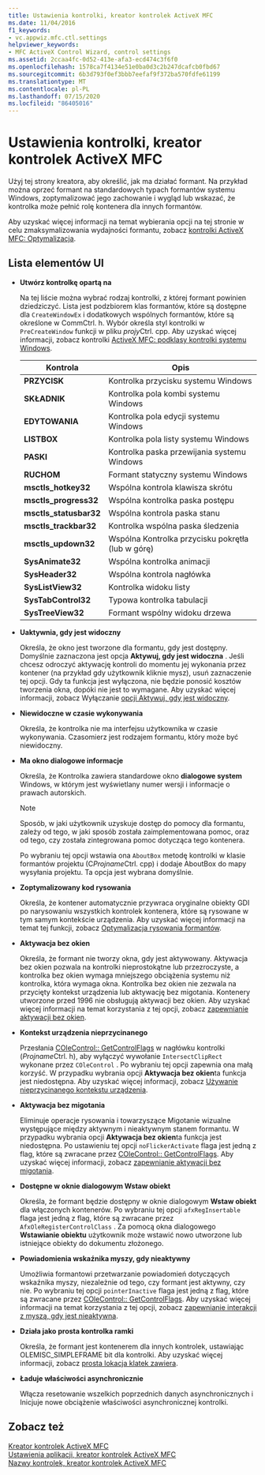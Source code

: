 ```yaml
---
title: Ustawienia kontrolki, kreator kontrolek ActiveX MFC
ms.date: 11/04/2016
f1_keywords:
- vc.appwiz.mfc.ctl.settings
helpviewer_keywords:
- MFC ActiveX Control Wizard, control settings
ms.assetid: 2ccaa4fc-0d52-413e-afa3-ecd474c3f6f0
ms.openlocfilehash: 1578ca7f4134e51e0ba0d3c2b247dcafcb0fbd67
ms.sourcegitcommit: 6b3d793f0ef3bbb7eefaf9f372ba570fdfe61199
ms.translationtype: MT
ms.contentlocale: pl-PL
ms.lasthandoff: 07/15/2020
ms.locfileid: "86405016"
---
```

# <a name="control-settings-mfc-activex-control-wizard"></a>Ustawienia kontrolki, kreator kontrolek ActiveX MFC

Użyj tej strony kreatora, aby określić, jak ma działać formant. Na przykład można oprzeć formant na standardowych typach formantów systemu Windows, zoptymalizować jego zachowanie i wygląd lub wskazać, że kontrolka może pełnić rolę kontenera dla innych formantów.

Aby uzyskać więcej informacji na temat wybierania opcji na tej stronie w celu zmaksymalizowania wydajności formantu, zobacz [kontrolki ActiveX MFC: Optymalizacja](../../mfc/mfc-activex-controls-optimization.md).

## <a name="uielement-list"></a>Lista elementów UI

- **Utwórz kontrolkę opartą na**

   Na tej liście można wybrać rodzaj kontrolki, z której formant powinien dziedziczyć. Lista jest podzbiorem klas formantów, które są dostępne dla `CreateWindowEx` i dodatkowych wspólnych formantów, które są określone w CommCtrl. h. Wybór określa styl kontrolki w `PreCreateWindow` funkcji w pliku *projy*Ctrl. cpp. Aby uzyskać więcej informacji, zobacz kontrolki [ActiveX MFC: podklasy kontrolki systemu Windows](../../mfc/mfc-activex-controls-subclassing-a-windows-control.md).

   |Kontrola|Opis|
   |-------------|-----------------|
   |**PRZYCISK**|Kontrolka przycisku systemu Windows|
   |**SKŁADNIK**|Kontrolka pola kombi systemu Windows|
   |**EDYTOWANIA**|Kontrolka pola edycji systemu Windows|
   |**LISTBOX**|Kontrolka pola listy systemu Windows|
   |**PASKI**|Kontrolka paska przewijania systemu Windows|
   |**RUCHOM**|Formant statyczny systemu Windows|
   |**msctls_hotkey32**|Wspólna kontrola klawisza skrótu|
   |**msctls_progress32**|Wspólna kontrolka paska postępu|
   |**msctls_statusbar32**|Wspólna kontrola paska stanu|
   |**msctls_trackbar32**|Kontrolka wspólna paska śledzenia|
   |**msctls_updown32**|Wspólna Kontrolka przycisku pokrętła (lub w górę)|
   |**SysAnimate32**|Wspólna kontrolka animacji|
   |**SysHeader32**|Wspólna kontrola nagłówka|
   |**SysListView32**|Kontrolka widoku listy|
   |**SysTabControl32**|Typowa kontrolka tabulacji|
   |**SysTreeView32**|Formant wspólny widoku drzewa|

- **Uaktywnia, gdy jest widoczny**

   Określa, że okno jest tworzone dla formantu, gdy jest dostępny. Domyślnie zaznaczona jest opcja **Aktywuj, gdy jest widoczna** . Jeśli chcesz odroczyć aktywację kontroli do momentu jej wykonania przez kontener (na przykład gdy użytkownik kliknie mysz), usuń zaznaczenie tej opcji. Gdy ta funkcja jest wyłączona, nie będzie ponosić kosztów tworzenia okna, dopóki nie jest to wymagane. Aby uzyskać więcej informacji, zobacz Wyłączanie [opcji Aktywuj, gdy jest widoczny](../../mfc/turning-off-the-activate-when-visible-option.md).

- **Niewidoczne w czasie wykonywania**

   Określa, że kontrolka nie ma interfejsu użytkownika w czasie wykonywania. Czasomierz jest rodzajem formantu, który może być niewidoczny.

- **Ma okno dialogowe informacje**

   Określa, że Kontrolka zawiera standardowe okno **dialogowe system** Windows, w którym jest wyświetlany numer wersji i informacje o prawach autorskich.

   > [!NOTE]
   > Sposób, w jaki użytkownik uzyskuje dostęp do pomocy dla formantu, zależy od tego, w jaki sposób została zaimplementowana pomoc, oraz od tego, czy została zintegrowana pomoc dotycząca tego kontenera.

   Po wybraniu tej opcji wstawia ona `AboutBox` metodę kontrolki w klasie formantów projektu (C*Projname*Ctrl. cpp) i dodaje AboutBox do mapy wysyłania projektu. Ta opcja jest wybrana domyślnie.

- **Zoptymalizowany kod rysowania**

   Określa, że kontener automatycznie przywraca oryginalne obiekty GDI po narysowaniu wszystkich kontrolek kontenera, które są rysowane w tym samym kontekście urządzenia. Aby uzyskać więcej informacji na temat tej funkcji, zobacz [Optymalizacja rysowania formantów](../../mfc/optimizing-control-drawing.md).

- **Aktywacja bez okien**

   Określa, że formant nie tworzy okna, gdy jest aktywowany. Aktywacja bez okien pozwala na kontrolki nieprostokątne lub przezroczyste, a kontrolka bez okien wymaga mniejszego obciążenia systemu niż kontrolka, która wymaga okna. Kontrolka bez okien nie zezwala na przycięty kontekst urządzenia lub aktywację bez migotania. Kontenery utworzone przed 1996 nie obsługują aktywacji bez okien. Aby uzyskać więcej informacji na temat korzystania z tej opcji, zobacz [zapewnianie aktywacji bez okien](../../mfc/providing-windowless-activation.md).

- **Kontekst urządzenia nieprzycinanego**

   Przesłania [COleControl:: GetControlFlags](../../mfc/reference/colecontrol-class.md#getcontrolflags) w nagłówku kontrolki (*Projname*Ctrl. h), aby wyłączyć wywołanie `IntersectClipRect` wykonane przez `COleControl` . Po wybraniu tej opcji zapewnia ona małą korzyść. W przypadku wybrania opcji **Aktywacja bez okien**ta funkcja jest niedostępna. Aby uzyskać więcej informacji, zobacz [Używanie nieprzycinanego kontekstu urządzenia](../../mfc/using-an-unclipped-device-context.md).

- **Aktywacja bez migotania**

   Eliminuje operacje rysowania i towarzyszące Migotanie wizualne występujące między aktywnym i nieaktywnym stanem formantu. W przypadku wybrania opcji **Aktywacja bez okien**ta funkcja jest niedostępna. Po ustawieniu tej opcji `noFlickerActivate` flaga jest jedną z flag, które są zwracane przez [COleControl:: GetControlFlags](../../mfc/reference/colecontrol-class.md#getcontrolflags). Aby uzyskać więcej informacji, zobacz [zapewnianie aktywacji bez migotania](../../mfc/providing-flicker-free-activation.md).

- **Dostępne w oknie dialogowym Wstaw obiekt**

   Określa, że formant będzie dostępny w oknie dialogowym **Wstaw obiekt** dla włączonych kontenerów. Po wybraniu tej opcji `afxRegInsertable` flaga jest jedną z flag, które są zwracane przez `AfxOleRegisterControlClass` . Za pomocą okna dialogowego **Wstawianie obiektu** użytkownik może wstawić nowo utworzone lub istniejące obiekty do dokumentu złożonego.

- **Powiadomienia wskaźnika myszy, gdy nieaktywny**

   Umożliwia formantowi przetwarzanie powiadomień dotyczących wskaźnika myszy, niezależnie od tego, czy formant jest aktywny, czy nie. Po wybraniu tej opcji `pointerInactive` flaga jest jedną z flag, które są zwracane przez [COleControl:: GetControlFlags](../../mfc/reference/colecontrol-class.md#getcontrolflags). Aby uzyskać więcej informacji na temat korzystania z tej opcji, zobacz [zapewnianie interakcji z myszą, gdy jest nieaktywna](../../mfc/providing-mouse-interaction-while-inactive.md).

- **Działa jako prosta kontrolka ramki**

   Określa, że formant jest kontenerem dla innych kontrolek, ustawiając OLEMISC_SIMPLEFRAME bit dla kontrolki. Aby uzyskać więcej informacji, zobacz [prosta lokacja klatek zawiera](/windows/win32/com/simple-frame-site-containment).

- **Ładuje właściwości asynchronicznie**

   Włącza resetowanie wszelkich poprzednich danych asynchronicznych i Inicjuje nowe obciążenie właściwości asynchronicznej kontrolki.

## <a name="see-also"></a>Zobacz też

[Kreator kontrolek ActiveX MFC](../../mfc/reference/mfc-activex-control-wizard.md)<br/>
[Ustawienia aplikacji, kreator kontrolek ActiveX MFC](../../mfc/reference/application-settings-mfc-activex-control-wizard.md)<br/>
[Nazwy kontrolek, kreator kontrolek ActiveX MFC](../../mfc/reference/control-names-mfc-activex-control-wizard.md)
